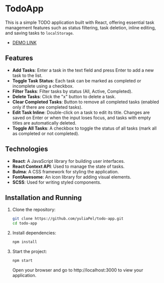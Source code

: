 # TodoApp

This is a simple TODO application built with React, offering essential task management features such as status filtering, task deletion, inline editing, and saving tasks to `localStorage`.
- [DEMO LINK](https://yuliaPel.github.io/todo-app/)

## Features

- **Add Tasks**: Enter a task in the text field and press Enter to add a new task to the list.
- **Toggle Task Status**: Each task can be marked as completed or incomplete using a checkbox.
- **Filter Tasks**: Filter tasks by status (All, Active, Completed).
- **Delete Tasks**: Click the "x" button to delete a task.
- **Clear Completed Tasks**: Button to remove all completed tasks (enabled only if there are completed tasks).
- **Edit Task Inline**: Double-click on a task to edit its title. Changes are saved on Enter or when the input loses focus, and tasks with empty titles are automatically deleted.
- **Toggle All Tasks**: A checkbox to toggle the status of all tasks (mark all as completed or not completed).

## Technologies

- **React**: A JavaScript library for building user interfaces.
- **React Context API**: Used to manage the state of tasks.
- **Bulma**: A CSS framework for styling the application.
- **FontAwesome**: An icon library for adding visual elements.
- **SCSS**: Used for writing styled components.

## Installation and Running

1. Clone the repository:
    ```bash
    git clone https://github.com/yuliaPel/todo-app.git
    cd todo-app
    ```
2. Install dependencies:
    ```bash
    npm install
    ```
3. Start the project:
    ```bash
    npm start
    ```
    Open your browser and go to http://localhost:3000 to view your application.

